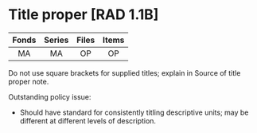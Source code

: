 # Title proper [RAD 1.1B]

| Fonds 	| Series 	| Files 	| Items 	|
|:-----:	|:------:	|:-----:	|:-----:	|
|   MA  	|   MA   	|   OP  	|   OP  	|

Do not use square brackets for supplied titles; explain in Source of title proper note.

Outstanding policy issue:
- Should have standard for consistently titling descriptive units; may be different at different levels
of description.
